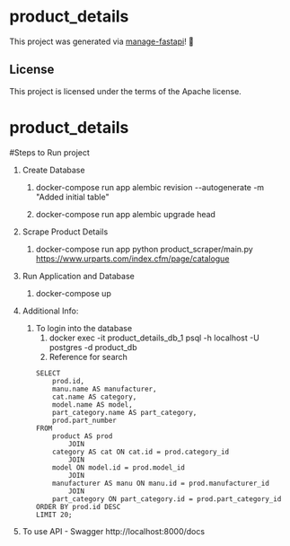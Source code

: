 # product_details

This project was generated via [manage-fastapi](https://ycd.github.io/manage-fastapi/)! :tada:

## License

This project is licensed under the terms of the Apache license.
# product_details

#Steps to Run project
1. Create Database
    1. docker-compose run app alembic revision --autogenerate -m "Added initial table"

    2. docker-compose run app alembic upgrade head

2. Scrape Product Details
    1. docker-compose run app python product_scraper/main.py https://www.urparts.com/index.cfm/page/catalogue

3. Run Application and Database
    1. docker-compose up 

4. Additional Info:
    1.  To login into the database
        1. docker exec -it product_details_db_1  psql -h localhost -U postgres -d product_db
        2. Reference for search
        ```
        SELECT 
            prod.id,
            manu.name AS manufacturer,
            cat.name AS category,
            model.name AS model,
            part_category.name AS part_category,
            prod.part_number
        FROM
            product AS prod
                JOIN
            category AS cat ON cat.id = prod.category_id
                JOIN
            model ON model.id = prod.model_id
                JOIN
            manufacturer AS manu ON manu.id = prod.manufacturer_id
                JOIN
            part_category ON part_category.id = prod.part_category_id
        ORDER BY prod.id DESC
        LIMIT 20;
        ```

5.  To use API - Swagger
http://localhost:8000/docs
